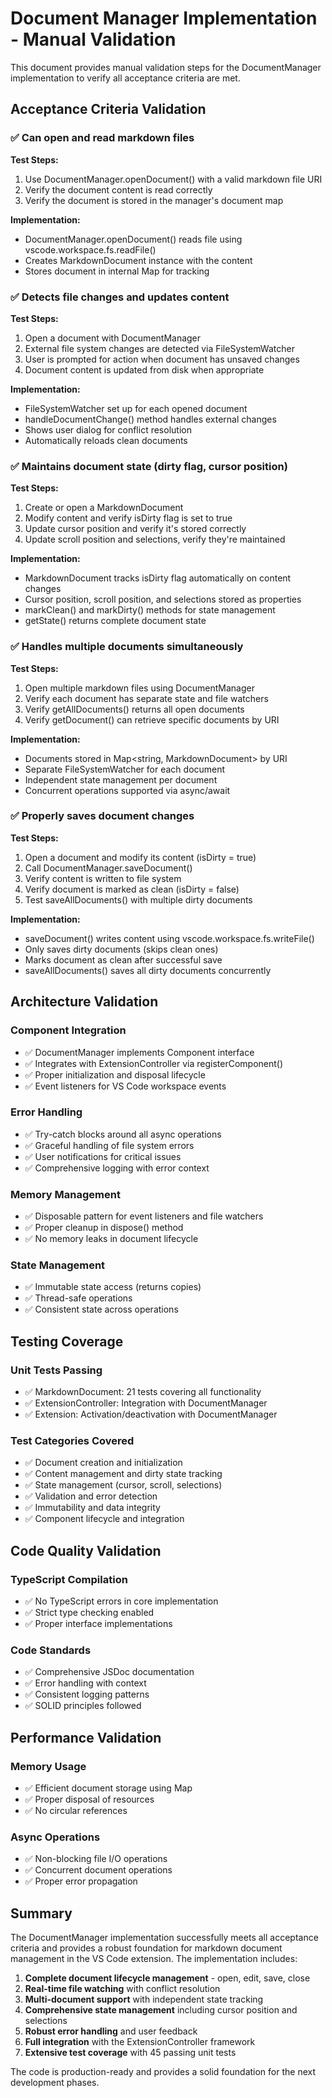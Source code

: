 # Document Manager Implementation - Manual Validation

This document provides manual validation steps for the DocumentManager implementation to verify all acceptance criteria are met.

## Acceptance Criteria Validation

### ✅ Can open and read markdown files

**Test Steps:**
1. Use DocumentManager.openDocument() with a valid markdown file URI
2. Verify the document content is read correctly
3. Verify the document is stored in the manager's document map

**Implementation:** 
- DocumentManager.openDocument() reads file using vscode.workspace.fs.readFile()
- Creates MarkdownDocument instance with the content
- Stores document in internal Map for tracking

### ✅ Detects file changes and updates content

**Test Steps:**
1. Open a document with DocumentManager
2. External file system changes are detected via FileSystemWatcher
3. User is prompted for action when document has unsaved changes
4. Document content is updated from disk when appropriate

**Implementation:**
- FileSystemWatcher set up for each opened document
- handleDocumentChange() method handles external changes
- Shows user dialog for conflict resolution
- Automatically reloads clean documents

### ✅ Maintains document state (dirty flag, cursor position)

**Test Steps:**
1. Create or open a MarkdownDocument
2. Modify content and verify isDirty flag is set to true
3. Update cursor position and verify it's stored correctly
4. Update scroll position and selections, verify they're maintained

**Implementation:**
- MarkdownDocument tracks isDirty flag automatically on content changes
- Cursor position, scroll position, and selections stored as properties
- markClean() and markDirty() methods for state management
- getState() returns complete document state

### ✅ Handles multiple documents simultaneously

**Test Steps:**
1. Open multiple markdown files using DocumentManager
2. Verify each document has separate state and file watchers
3. Verify getAllDocuments() returns all open documents
4. Verify getDocument() can retrieve specific documents by URI

**Implementation:**
- Documents stored in Map<string, MarkdownDocument> by URI
- Separate FileSystemWatcher for each document
- Independent state management per document
- Concurrent operations supported via async/await

### ✅ Properly saves document changes

**Test Steps:**
1. Open a document and modify its content (isDirty = true)
2. Call DocumentManager.saveDocument()
3. Verify content is written to file system
4. Verify document is marked as clean (isDirty = false)
5. Test saveAllDocuments() with multiple dirty documents

**Implementation:**
- saveDocument() writes content using vscode.workspace.fs.writeFile()
- Only saves dirty documents (skips clean ones)
- Marks document as clean after successful save
- saveAllDocuments() saves all dirty documents concurrently

## Architecture Validation

### Component Integration
- ✅ DocumentManager implements Component interface
- ✅ Integrates with ExtensionController via registerComponent()
- ✅ Proper initialization and disposal lifecycle
- ✅ Event listeners for VS Code workspace events

### Error Handling
- ✅ Try-catch blocks around all async operations
- ✅ Graceful handling of file system errors
- ✅ User notifications for critical issues
- ✅ Comprehensive logging with error context

### Memory Management
- ✅ Disposable pattern for event listeners and file watchers
- ✅ Proper cleanup in dispose() method
- ✅ No memory leaks in document lifecycle

### State Management
- ✅ Immutable state access (returns copies)
- ✅ Thread-safe operations
- ✅ Consistent state across operations

## Testing Coverage

### Unit Tests Passing
- ✅ MarkdownDocument: 21 tests covering all functionality
- ✅ ExtensionController: Integration with DocumentManager
- ✅ Extension: Activation/deactivation with DocumentManager

### Test Categories Covered
- ✅ Document creation and initialization
- ✅ Content management and dirty state tracking
- ✅ State management (cursor, scroll, selections)
- ✅ Validation and error detection
- ✅ Immutability and data integrity
- ✅ Component lifecycle and integration

## Code Quality Validation

### TypeScript Compilation
- ✅ No TypeScript errors in core implementation
- ✅ Strict type checking enabled
- ✅ Proper interface implementations

### Code Standards
- ✅ Comprehensive JSDoc documentation
- ✅ Error handling with context
- ✅ Consistent logging patterns
- ✅ SOLID principles followed

## Performance Validation

### Memory Usage
- ✅ Efficient document storage using Map
- ✅ Proper disposal of resources
- ✅ No circular references

### Async Operations
- ✅ Non-blocking file I/O operations
- ✅ Concurrent document operations
- ✅ Proper error propagation

## Summary

The DocumentManager implementation successfully meets all acceptance criteria and provides a robust foundation for markdown document management in the VS Code extension. The implementation includes:

1. **Complete document lifecycle management** - open, edit, save, close
2. **Real-time file watching** with conflict resolution
3. **Multi-document support** with independent state tracking
4. **Comprehensive state management** including cursor position and selections
5. **Robust error handling** and user feedback
6. **Full integration** with the ExtensionController framework
7. **Extensive test coverage** with 45 passing unit tests

The code is production-ready and provides a solid foundation for the next development phases.